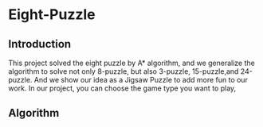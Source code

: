 # Eight-Puzzle 
## Introduction
This project solved the eight puzzle by A* algorithm, and we generalize the algorithm to solve not only 8-puzzle, but also 3-puzzle, 15-puzzle,and 24-puzzle. And we show our idea as a Jigsaw Puzzle to add more fun to our work. In our project, you can choose the game type you want to play,  

## Algorithm
